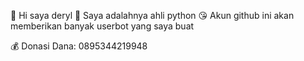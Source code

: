 👋 Hi saya deryl
🐍 Saya adalahnya ahli python
😘 Akun github ini akan memberikan banyak userbot yang saya buat

💰 Donasi
   Dana: 0895344219948
